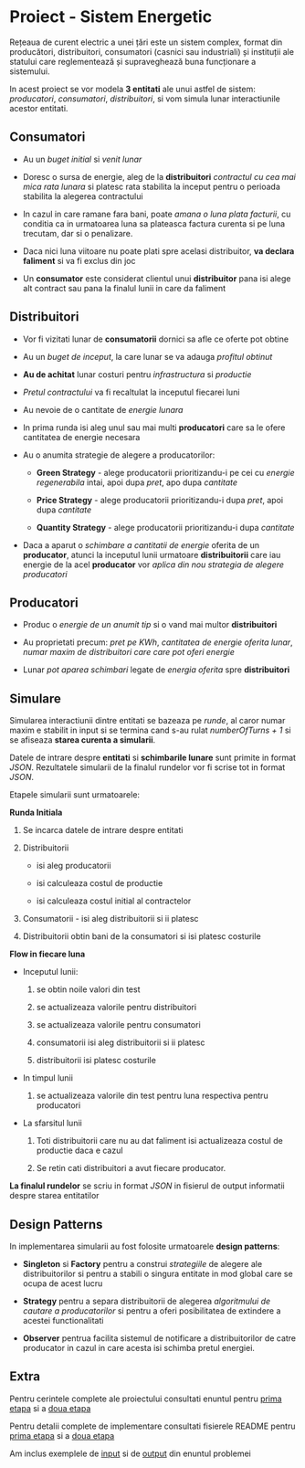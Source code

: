# Proiect - Sistem Energetic

Rețeaua de curent electric a unei țări este un sistem complex, format din producători, distribuitori, consumatori 
(casnici sau industriali) și instituții ale statului care reglementează și supraveghează buna funcționare a sistemului.

In acest proiect se vor modela **3 entitati** ale unui astfel de sistem: *producatori*, *consumatori*, *distribuitori*, 
si vom simula lunar interactiunile acestor entitati.

## Consumatori

* Au un *buget initial* si *venit lunar*

* Doresc o sursa de energie, aleg de la **distribuitori** *contractul cu cea mai mica rata lunara* si platesc rata 
stabilita la inceput pentru o perioada stabilita la alegerea contractului

* In cazul in care ramane fara bani, poate *amana o luna plata facturii*, cu conditia ca in urmatoarea luna sa plateasca 
factura curenta si pe luna trecutam, dar si o penalizare.

* Daca nici luna viitoare nu poate plati spre acelasi distribuitor, **va declara faliment** si va fi exclus din joc

* Un **consumator** este considerat clientul unui **distribuitor** pana isi alege alt contract sau pana la finalul lunii 
in care da faliment

## Distribuitori

* Vor fi vizitati lunar de **consumatorii** dornici sa afle ce oferte pot obtine

* Au un *buget de inceput*, la care lunar se va adauga *profitul obtinut*

* **Au de achitat** lunar costuri pentru *infrastructura* si *productie*

* *Pretul contractului* va fi recaltulat la inceputul fiecarei luni

* Au nevoie de o cantitate de *energie lunara*

* In prima runda isi aleg unul sau mai multi **producatori** care sa le ofere cantitatea de energie necesara

* Au o anumita strategie de alegere a producatorilor: 

    * **Green Strategy** - alege producatorii prioritizandu-i pe cei cu *energie regenerabila* intai, apoi dupa *pret*, apo dupa *cantitate*
    
    * **Price Strategy** - alege producatorii prioritizandu-i dupa *pret*, apoi dupa *cantitate*
    
    * **Quantity Strategy** - alege producatorii prioritizandu-i dupa *cantitate*

* Daca a aparut o *schimbare a cantitatii de energie* oferita de un **producator**, atunci la inceputul lunii urmatoare 
**distribuitorii** care iau energie de la acel **producator** vor *aplica din nou strategia de alegere producatori*

## Producatori

* Produc o *energie de un anumit tip* si o vand mai multor **distribuitori**

* Au proprietati precum: *pret pe KWh*, *cantitatea de energie oferita lunar*, *numar maxim de distribuitori care care pot oferi energie*

* Lunar *pot aparea schimbari* legate de *energia oferita* spre **distribuitori**

## Simulare

Simularea interactiunii dintre entitati se bazeaza pe *runde*, al caror numar maxim e stabilit in input si se termina
cand s-au rulat *numberOfTurns + 1* si se afiseaza **starea curenta a simularii**.

Datele de intrare despre **entitati** si **schimbarile lunare** sunt primite in format *JSON*. Rezultatele simularii
de la finalul rundelor vor fi scrise tot in format *JSON*.

Etapele simularii sunt urmatoarele:

**Runda Initiala**

1. Se incarca datele de intrare despre entitati

2. Distribuitorii

    * isi aleg producatorii
    
    * isi calculeaza costul de productie
    
    * isi calculeaza costul initial al contractelor

3. Consumatorii - isi aleg distribuitorii si ii platesc

4. Distribuitorii obtin bani de la consumatori si isi platesc costurile

**Flow in fiecare luna**

* Inceputul lunii:

    1. se obtin noile valori din test
    
    2. se actualizeaza valorile pentru distribuitori
    
    3. se actualizeaza valorile pentru consumatori
    
    4. consumatorii isi aleg distribuitorii si ii platesc
    
    5. distribuitorii isi platesc costurile
    
* In timpul lunii

    1. se actualizeaza valorile din test pentru luna respectiva pentru producatori
    
* La sfarsitul lunii

    1. Toti distribuitorii care nu au dat faliment isi actualizeaza costul de productie daca e cazul
    
    2. Se retin cati distribuitori a avut fiecare producator.
    
**La finalul rundelor** se scriu in format *JSON* in fisierul de output informatii despre starea entitatilor

## Design Patterns

In implementarea simularii au fost folosite urmatoarele **design patterns**:

* **Singleton** si **Factory** pentru a construi *strategiile* de alegere ale distribuitorilor si pentru a stabili o singura 
entitate in mod global care se ocupa de acest lucru

* **Strategy** pentru a separa distribuitorii de alegerea *algoritmului de cautare a producatorilor* si pentru a oferi
posibilitatea de extindere a acestei functionalitati  

* **Observer** pentrua facilita sistemul de notificare a distribuitorilor de catre producator in cazul in care acesta isi
schimba pretul energiei.

## Extra

Pentru cerintele complete ale proiectului consultati enuntul pentru [prima etapa](https://github.com/btudorache/energy-system/blob/master/extra/enunt_etapa1.pdf) 
si a [doua etapa](https://github.com/btudorache/energy-system/blob/master/extra/enunt_etapa2.pdf)

Pentru detalii complete de implementare consultati fisierele README pentru [prima etapa](https://github.com/btudorache/energy-system/blob/master/extra/README_etapa1) 
si a [doua etapa](https://github.com/btudorache/energy-system/blob/master/extra/README_etapa2)

Am inclus exemplele de [input](https://github.com/btudorache/energy-system/blob/master/extra/inputExample.json) 
si de [output](https://github.com/btudorache/energy-system/blob/master/extra/outputExample.json) din enuntul problemei